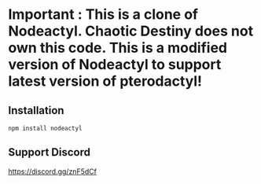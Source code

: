 # Important : This is a clone of Nodeactyl. Chaotic Destiny does not own this code. This is a modified version of Nodeactyl to support latest version of pterodactyl! 



## Installation
```
npm install nodeactyl
```
## Support Discord
https://discord.gg/znF5dCf
